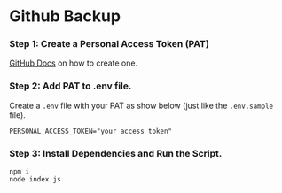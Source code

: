# Github Backup

### Step 1: Create a Personal Access Token (PAT)
[GitHub Docs](https://docs.github.com/en/enterprise-server@3.4/authentication/keeping-your-account-and-data-secure/creating-a-personal-access-token) on how to create one.

### Step 2: Add PAT to .env file.
Create a `.env` file with your PAT as show below (just like the `.env.sample` file).

```filename=".env"
PERSONAL_ACCESS_TOKEN="your access token"
```
  
### Step 3: Install Dependencies and Run the Script.
```
npm i
node index.js
```

